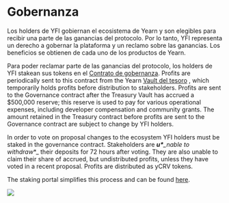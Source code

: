 # Gobernanza

Los holders de YFI gobiernan el ecosistema de Yearn y son elegibles para recibir una parte de las ganancias del protocolo. Por lo tanto, YFI representa un derecho a gobernar la plataforma y un reclamo sobre las ganancias. Los beneficios se obtienen de cada uno de los productos de Yearn.

Para poder reclamar parte de las ganancias del protocolo, los holders de YFI stakean sus tokens en el [Contrato de gobernanza](https://etherscan.io/token/0x0bc529c00C6401aEF6D220BE8C6Ea1667F6Ad93e?a=0xba37b002abafdd8e89a1995da52740bbc013d992). Profits are periodically sent to this contract from the Yearn [Vault del tesoro](https://etherscan.io/address/0x93a62da5a14c80f265dabc077fcee437b1a0efde#tokentxns) , which temporarily holds profits before distribution to stakeholders. Profits are sent to the Governance contract after the Treasury Vault has accrued a $500,000 reserve; this reserve is used to pay for various operational expenses, including developer compensation and community grants. The amount retained in the Treasury contract before profits are sent to the Governance contract are subject to change by YFI holders.

In order to vote on proposal changes to the ecosystem YFI holders must be staked in the governance contract. Stakeholders are _**u\***\_nable to withdraw_\*\_ their deposits for 72 hours after voting. They are also unable to claim their share of accrued, but undistributed profits, unless they have voted in a recent proposal. Profits are distributed as yCRV tokens.

The staking portal simplifies this process and can be found [here](https://ygov.finance/staking).

![](https://i.imgur.com/lAoZlb8.png)

